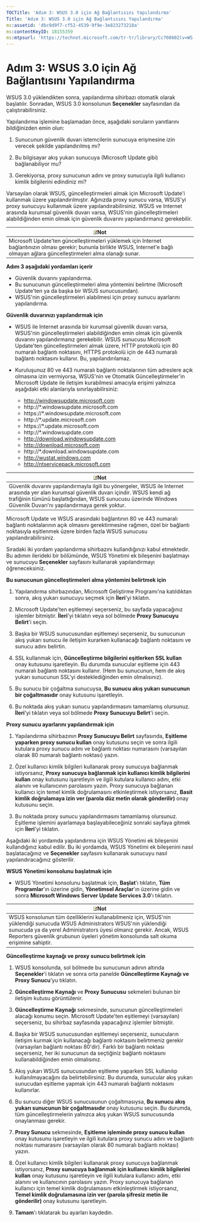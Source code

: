 ```yaml
---
TOCTitle: 'Adım 3: WSUS 3.0 için Ağ Bağlantısını Yapılandırma'
Title: 'Adım 3: WSUS 3.0 için Ağ Bağlantısını Yapılandırma'
ms:assetid: 'dbc9d9f7-cf52-4539-9f9e-3e823273218a'
ms:contentKeyID: 18155359
ms:mtpsurl: 'https://technet.microsoft.com/tr-tr/library/Cc708602(v=WS.10)'
---
```


Adım 3: WSUS 3.0 için Ağ Bağlantısını Yapılandırma
==================================================

WSUS 3.0 yüklendikten sonra, yapılandırma sihirbazı otomatik olarak başlatılır. Sonradan, WSUS 3.0 konsolunun **Seçenekler** sayfasından da çalıştırabilirsiniz.

Yapılandırma işlemine başlamadan önce, aşağıdaki soruların yanıtlarını bildiğinizden emin olun:

1. Sunucunun güvenlik duvarı istemcilerin sunucuya erişmesine izin verecek şekilde yapılandırılmış mı?

2. Bu bilgisayar akış yukarı sunucuya (Microsoft Update gibi) bağlanabiliyor mu?

3. Gerekiyorsa, proxy sunucunun adını ve proxy sunucuyla ilgili kullanıcı kimlik bilgilerini edindiniz mi?

Varsayılan olarak WSUS, güncelleştirmeleri almak için Microsoft Update'i kullanmak üzere yapılandırılmıştır. Ağınızda proxy sunucu varsa, WSUS'yi proxy sunucuyu kullanmak üzere yapılandırabilirsiniz. WSUS ve Internet arasında kurumsal güvenlik duvarı varsa, WSUS'nin güncelleştirmeleri alabildiğinden emin olmak için güvenlik duvarını yapılandırmanız gerekebilir.

| ![](/security-updates/images/Cc708602.note(WS.10).gif)Not                                                                                                                       |
|--------------------------------------------------------------------------------------------------------------------------------------------------------------------------------------------|
| Microsoft Update'ten güncelleştirmeleri yüklemek için Internet bağlantınızın olması gerekir; bununla birlikte WSUS, Internet'e bağlı olmayan ağlara güncelleştirmeleri alma olanağı sunar. |

**Adım 3 aşağıdaki yordamları içerir**

-   Güvenlik duvarını yapılandırma.
-   Bu sunucunun güncelleştirmeleri alma yöntemini belirtme (Microsoft Update'ten ya da başka bir WSUS sunucusundan).
-   WSUS'nin güncelleştirmeleri alabilmesi için proxy sunucu ayarlarını yapılandırma.

**Güvenlik duvarınızı yapılandırmak için**
-   WSUS ile Internet arasında bir kurumsal güvenlik duvarı varsa, WSUS'nin güncelleştirmeleri alabildiğinden emin olmak için güvenlik duvarını yapılandırmanız gerekebilir. WSUS sunucusu Microsoft Update'ten güncelleştirmeleri almak üzere, HTTP protokolü için 80 numaralı bağlantı noktasını, HTTPS protokolü için de 443 numaralı bağlantı noktasını kullanır. Bu, yapılandırılamaz.

-   Kuruluşunuz 80 ve 443 numaralı bağlantı noktalarının tüm adreslere açık olmasına izin vermiyorsa, WSUS'nin ve Otomatik Güncelleştirmeler'in Microsoft Update ile iletişim kurabilmesi amacıyla erişimi yalnızca aşağıdaki etki alanlarıyla sınırlayabilirsiniz:

    -   http://windowsupdate.microsoft.com
    -   http://\*.windowsupdate.microsoft.com
    -   https://\*.windowsupdate.microsoft.com
    -   http://\*.update.microsoft.com
    -   https://\*.update.microsoft.com
    -   http://\*.windowsupdate.com
    -   http://download.windowsupdate.com
    -   http://download.microsoft.com
    -   http://\*.download.windowsupdate.com
    -   http://wustat.windows.com
    -   http://ntservicepack.microsoft.com

| ![](/security-updates/images/Cc708602.note(WS.10).gif)Not                                                                                                                                                                                         |
|--------------------------------------------------------------------------------------------------------------------------------------------------------------------------------------------------------------------------------------------------------------|
| Güvenlik duvarını yapılandırmayla ilgili bu yönergeler, WSUS ile Internet arasında yer alan kurumsal güvenlik duvarı içindir. WSUS kendi ağ trafiğinin tümünü başlattığından, WSUS sunucusu üzerinde Windows Güvenlik Duvarı'nı yapılandırmaya gerek yoktur. |

Microsoft Update ve WSUS arasındaki bağlantının 80 ve 443 numaralı bağlantı noktalarının açık olmasını gerektirmesine rağmen, özel bir bağlantı noktasıyla eşitlenmek üzere birden fazla WSUS sunucusu yapılandırabilirsiniz.

Sıradaki iki yordam yapılandırma sihirbazını kullandığınızı kabul etmektedir. Bu adımın ilerideki bir bölümünde, WSUS Yönetimi ek bileşenini başlatmayı ve sunucuyu **Seçenekler** sayfasını kullanarak yapılandırmayı öğreneceksiniz.

**Bu sunucunun güncelleştirmeleri alma yöntemini belirtmek için**
1.  Yapılandırma sihirbazından, Microsoft Geliştirme Programı'na katıldıktan sonra, akış yukarı sunucuyu seçmek için **İleri**'yi tıklatın.

2.  Microsoft Update'ten eşitlemeyi seçerseniz, bu sayfada yapacağınız işlemler bitmiştir. **İleri**'yi tıklatın veya sol bölmede **Proxy Sunucuyu Belirt**'i seçin.

3.  Başka bir WSUS sunucusundan eşitlemeyi seçerseniz, bu sunucunun akış yukarı sunucu ile iletişim kurarken kullanacağı bağlantı noktasını ve sunucu adını belirtin.

4.  SSL kullanmak için, **Güncelleştirme bilgilerini eşitlerken SSL kullan** onay kutusunu işaretleyin. Bu durumda sunucular eşitleme için 443 numaralı bağlantı noktasını kullanır. (Hem bu sunucunun, hem de akış yukarı sunucunun SSL'yi desteklediğinden emin olmalısınız).

5.  Bu sunucu bir çoğaltma sunucuysa, **Bu sunucu akış yukarı sunucunun bir çoğaltmasıdır** onay kutusunu işaretleyin.

6.  Bu noktada akış yukarı sunucu yapılandırmasını tamamlamış olursunuz. **İleri**'yi tıklatın veya sol bölmede **Proxy Sunucuyu Belirt**'i seçin.

**Proxy sunucu ayarlarını yapılandırmak için**
1.  Yapılandırma sihirbazının **Proxy Sunucuyu Belirt** sayfasında, **Eşitleme yaparken proxy sunucu kullan** onay kutusunu seçin ve sonra ilgili kutulara proxy sunucu adını ve bağlantı noktası numarasını (varsayılan olarak 80 numaralı bağlantı noktası) yazın.

2.  Özel kullanıcı kimlik bilgileri kullanarak proxy sunucuya bağlanmak istiyorsanız, **Proxy sunucuya bağlanmak için kullanıcı kimlik bilgilerini kullan** onay kutusunu işaretleyin ve ilgili kutulara kullanıcı adını, etki alanını ve kullanıcının parolasını yazın. Proxy sunucuya bağlanan kullanıcı için temel kimlik doğrulamasını etkinleştirmek istiyorsanız, **Basit kimlik doğrulamaya izin ver (parola düz metin olarak gönderilir)** onay kutusunu seçin.

3.  Bu noktada proxy sunucu yapılandırmasını tamamlamış olursunuz. Eşitleme işlemini ayarlamaya başlayabileceğiniz sonraki sayfaya gitmek için **İleri**'yi tıklatın.

Aşağıdaki iki yordamda yapılandırma için WSUS Yönetimi ek bileşenini kullandığınız kabul edilir. Bu iki yordamda, WSUS Yönetimi ek bileşenini nasıl başlatacağınız ve **Seçenekler** sayfasını kullanarak sunucuyu nasıl yapılandıracağınız gösterilir.

**WSUS Yönetimi konsolunu başlatmak için**
-   WSUS Yönetimi konsolunu başlatmak için, **Başlat**'ı tıklatın, **Tüm Programlar**'ın üzerine gidin, **Yönetimsel Araçlar**'ın üzerine gidin ve sonra **Microsoft Windows Server Update Services 3.0**'ı tıklatın.

| ![](/security-updates/images/Cc708602.note(WS.10).gif)Not                                                                                                                                                                                                                      |
|-------------------------------------------------------------------------------------------------------------------------------------------------------------------------------------------------------------------------------------------------------------------------------------------|
| WSUS konsolunun tüm özelliklerini kullanabilmeniz için, WSUS'nin yüklendiği sunucuda WSUS Administrators WSUS'nin yüklendiği sunucuda ya da yerel Administrators üyesi olmanız gerekir. Ancak, WSUS Reporters güvenlik grubunun üyeleri yönetim konsolunda salt okuma erişimine sahiptir. |

**Güncelleştirme kaynağı ve proxy sunucu belirtmek için**
1.  WSUS konsolunda, sol bölmede bu sunucunun adının altında **Seçenekler**'i tıklatın ve sonra orta panelde **Güncelleştirme Kaynağı ve Proxy Sunucu**'yu tıklatın.

2.  **Güncelleştirme Kaynağı** ve **Proxy Sunucusu** sekmeleri bulunan bir iletişim kutusu görüntülenir.

3.  **Güncelleştirme Kaynağı** sekmesinde, sunucunun güncelleştirmeleri alacağı konumu seçin. Microsoft Update'ten eşitlemeyi (varsayılan) seçerseniz, bu sihirbaz sayfasında yapacağınız işlemler bitmiştir.

4.  Başka bir WSUS sunucusundan eşitlemeyi seçerseniz, sunucuların iletişim kurmak için kullanacağı bağlantı noktasını belirtmeniz gerekir (varsayılan bağlantı noktası 80'dir). Farklı bir bağlantı noktası seçerseniz, her iki sunucunun da seçtiğiniz bağlantı noktasını kullanabildiğinden emin olmalısınız.

5.  Akış yukarı WSUS sunucusundan eşitleme yaparken SSL kullanılıp kullanılmayacağını da belirtebilirsiniz. Bu durumda, sunucular akış yukarı sunucudan eşitleme yapmak için 443 numaralı bağlantı noktasını kullanırlar.

6.  Bu sunucu diğer WSUS sunucusunun çoğaltmasıysa, **Bu sunucu akış yukarı sunucunun bir çoğaltmasıdır** onay kutusunu seçin. Bu durumda, tüm güncelleştirmelerin yalnızca akış yukarı WSUS sunucusunda onaylanması gerekir.

7.  **Proxy Sunucu** sekmesinde, **Eşitleme işleminde proxy sunucu kullan** onay kutusunu işaretleyin ve ilgili kutulara proxy sunucu adını ve bağlantı noktası numarasını (varsayılan olarak 80 numaralı bağlantı noktası) yazın.

8.  Özel kullanıcı kimlik bilgileri kullanarak proxy sunucuya bağlanmak istiyorsanız, **Proxy sunucuya bağlanmak için kullanıcı kimlik bilgilerini kullan** onay kutusunu işaretleyin ve ilgili kutulara kullanıcı adını, etki alanını ve kullanıcının parolasını yazın. Proxy sunucuya bağlanan kullanıcı için temel kimlik doğrulamasını etkinleştirmek istiyorsanız, **Temel kimlik doğrulamasına izin ver (parola şifresiz metin ile gönderilir)** onay kutusunu işaretleyin.

9.  **Tamam**'ı tıklatarak bu ayarları kaydedin.
